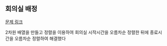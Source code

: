 ## 회의실 배정

[문제 링크](https://www.acmicpc.net/problem/1931)


2차원 배열을 만들고 정렬을 이용하여 회의실 시작시간을 오름차순 정렬한 뒤에 종료시간을 오름차순 정렬하여 해결했다